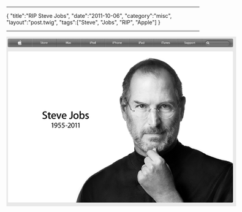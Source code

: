 ***
{
    "title":"RIP Steve Jobs",
    "date":"2011-10-06",
    "category":"misc",
    "layout":"post.twig",
    "tags":["Steve", "Jobs", "RIP", "Apple"]
}
***

<div style="text-align:center;"><a href="http://www.apple.com/stevejobs/"><img src="/posts/img/2011-10-06-rip_steve/rip_steve.png" style="max-width:600px;"/></a></div>